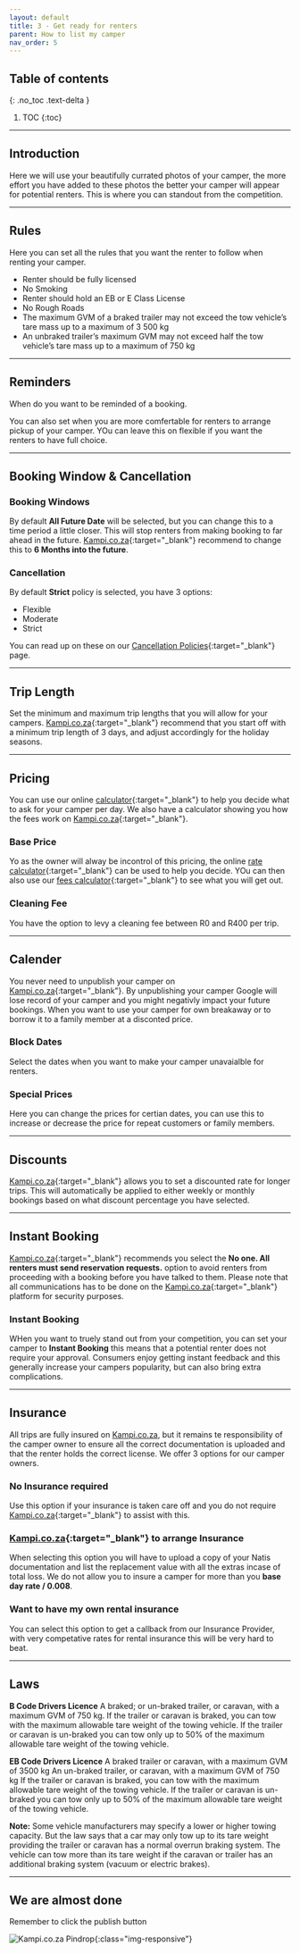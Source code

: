 ```yaml
---
layout: default
title: 3 - Get ready for renters
parent: How to list my camper
nav_order: 5
---
```


## Table of contents
{: .no_toc .text-delta }

1. TOC
{:toc}

---

## Introduction
Here we will use your beautifully currated photos of your camper, the more effort you have added to these photos the better your camper will appear for potential renters. This is where you can standout from the competition.

---

## Rules
Here you can set all the rules that you want the renter to follow when renting your camper.

* Renter should be fully licensed
* No Smoking
* Renter should hold an EB or E Class License
* No Rough Roads
* The maximum GVM of a braked trailer may not exceed the tow vehicle’s tare mass up to a maximum of 3 500 kg
* An unbraked trailer’s maximum GVM may not exceed half the tow vehicle’s tare mass up to a maximum of 750 kg

---

## Reminders
When do you want to be reminded of a booking.

You can also set when you are more comfertable for renters to arrange pickup of your camper. YOu can leave this on flexible if you want the renters to have full choice.

---

## Booking Window & Cancellation

### Booking Windows
By default **All Future Date** will be selected, but you can change this to a time period a little closer. This will stop renters from making booking to far ahead in the future. [Kampi.co.za](https://kampi.co.za){:target="_blank"} recommend to change this to **6 Months into the future**.

### Cancellation
By default **Strict** policy is selected, you have 3 options:
* Flexible
* Moderate
* Strict

You can read up on these on our [Cancellation Policies](https://www.kampi.co.za/cancellation-policies/){:target="_blank"} page.

---

## Trip Length
Set the minimum and maximum trip lengths that you will allow for your campers. [Kampi.co.za](https://kampi.co.za){:target="_blank"} recommend that you start off with a minimum trip length of 3 days, and adjust accordingly for the holiday seasons.

---

## Pricing
You can use our online [calculator](https://tools.kampi.co.za/dayrate){:target="_blank"} to help you decide what to ask for your camper per day. We also have a calculator showing you how the fees work on [Kampi.co.za](https://kampi.co.za){:target="_blank"}.

### Base Price
Yo as the owner will alway be incontrol of this pricing, the online [rate calculator](https://tools.kampi.co.za/dayrate){:target="_blank"} can be used to help you decide. YOu can then also use our [fees calculator](https://tools.kampi.co.za/fees){:target="_blank"} to see what you will get out.

### Cleaning Fee
You have the option to levy a cleaning fee between R0 and R400 per trip.

---

## Calender
You never need to unpublish your camper on [Kampi.co.za](https://kampi.co.za){:target="_blank"}. By unpublishing your camper Google will lose record of your camper and you might negativly impact your future bookings. When you want to use your camper for own breakaway or to borrow it to a family member at a disconted price.

### Block Dates
Select the dates when you want to make your camper unavaialble for renters.

### Special Prices
Here you can change the prices for certian dates, you can use this to increase or decrease the price for repeat customers or family members.

---

## Discounts
[Kampi.co.za](https://kampi.co.za){:target="_blank"} allows you to set a discounted rate for longer trips. This will automatically be applied to either weekly or monthly bookings based on what discount percentage you have selected.

---

## Instant Booking
[Kampi.co.za](https://kampi.co.za){:target="_blank"} recommends you select the **No one. All renters must send reservation requests.** option to avoid renters from proceeding with a booking before you have talked to them. Please note that all communications has to be done on the [Kampi.co.za](https://kampi.co.za){:target="_blank"} platform for security purposes.

### Instant Booking
WHen you want to truely stand out from your competition, you can set your camper to **Instant Booking** this means that a potential renter does not require your approval. Consumers enjoy getting instant feedback and this generally increase your campers popularity, but can also bring extra complications.

---
## Insurance
All trips are fully insured on [Kampi.co.za](https://kampi.co.za), but it remains te responsibility of the camper owner to ensure all the correct documentation is uploaded and that the renter holds the correct license. We offer 3 options for our camper owners.

### No Insurance required
Use this option if your insurance is taken care off and you do not require [Kampi.co.za](https://kampi.co.za){:target="_blank"} to assist with this.

### [Kampi.co.za](https://kampi.co.za){:target="_blank"} to arrange Insurance
When selecting this option you will have to upload a copy of your Natis documentation and list the replacement value with all the extras incase of total loss. We do not allow you to insure a camper for more than you **base day rate / 0.008**.

### Want to have my own rental insurance
You can select this option to get a callback from our Insurance Provider, with very competative rates for rental insurance this will be very hard to beat.

---

## Laws
**B Code Drivers Licence**
A braked; or un-braked trailer, or caravan, with a maximum GVM of 750 kg.
If the trailer or caravan is braked, you can tow with the maximum allowable tare weight of the towing vehicle.
If the trailer or caravan is un-braked you can tow only up to 50% of the maximum allowable tare weight of the towing vehicle.

**EB Code Drivers Licence**
A braked trailer or caravan, with a maximum GVM of 3500 kg
An un-braked trailer, or caravan, with a maximum GVM of 750 kg
If the trailer or caravan is braked, you can tow with the maximum allowable tare weight of the towing vehicle.
If the trailer or caravan is un-braked you can tow only up to 50% of the maximum allowable tare weight of the towing vehicle.

**Note:**
Some vehicle manufacturers may specify a lower or higher towing capacity. But the law says that a car may only tow up to its tare weight providing the trailer or caravan has a normal overrun braking system. The vehicle can tow more than its tare weight if the caravan or trailer has an additional braking system (vacuum or electric brakes).

---

## We are almost done
Remember to click the publish button

 ![Kampi.co.za Pindrop](/assets/images/listing-step3-completed.png){:class="img-responsive"}